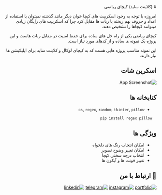 
<div dir="rtl" align="right">
# (کلاینت ساید) کپچای ریاضی

امروزه با توجه به وجود اسکریپت های کپچا خوان دیگر مانند گذشته نمیتوان با استفاده از اعداد و حروف بهم ریخته با ربات ها مقابل کرد چرا که اسکریپت های رایگان زیادی میتوانند کپچاها را تشخیص دهند.

کپچای ریاضی یکی از راه حل های ساده برای حفظ امنیت در مقابل ربات هاست و این پروژه یک نمونه ی ساده و از کدهای مورد نیاز است.

این نمونه مناسب پروژه هایی هست که به کپچای لوکال و کلاینت ساید برای اپلیکیشن ها نیاز  دارند.



## اسکرین شات

![App Screenshot](https://via.placeholder.com/468x300?text=App+Screenshot+Here)


## کتابخانه ها
- `os`, `regex`, `random`, `tkinter`, `pillow`

```bash
  pip install regex pillow
```


## ویژگی ها

- امکان انتخاب رنگ های دلخواه
- امکان تغییر وضوح تصویر
- انتخاب درجه سختی کپچا
- تغییر فونت ها و آیکون ها


## 🔗 ارتباط با من
[![portfolio](https://img.shields.io/badge/my_portfolio-000?style=for-the-badge&logo=ko-fi&logoColor=white)](https://github.com/ShayanSWO/shayanswo)
[![instagram](https://img.shields.io/badge/Instagram-E4405F?style=for-the-badge&logo=instagram&logoColor=white)](https://instagram.com/shayan.swo)
[![telegram](https://img.shields.io/badge/Telegram-2CA5E0?style=for-the-badge&logo=telegram&logoColor=white)](https://t.me/shayanhyd)
[![linkedin](https://img.shields.io/badge/linkedin-0A66C2?style=for-the-badge&logo=linkedin&logoColor=white)](https://linkedin.com/in/shayanswo)

</div>